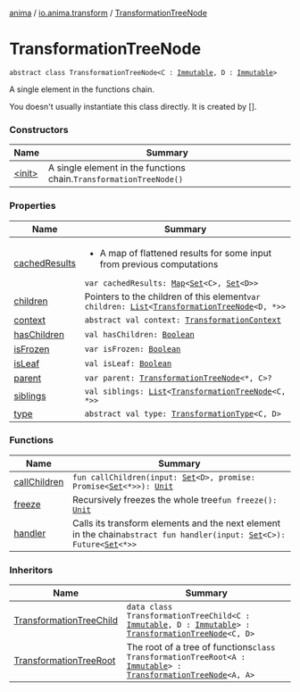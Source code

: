 [anima](../../index.md) / [io.anima.transform](../index.md) / [TransformationTreeNode](./index.md)

# TransformationTreeNode

`abstract class TransformationTreeNode<C : `[`Immutable`](../-immutable/index.md)`, D : `[`Immutable`](../-immutable/index.md)`>`

A single element in the functions chain.

You doesn't usually instantiate this class directly. It is created by [].

### Constructors

| Name | Summary |
|---|---|
| [&lt;init&gt;](-init-.md) | A single element in the functions chain.`TransformationTreeNode()` |

### Properties

| Name | Summary |
|---|---|
| [cachedResults](cached-results.md) | <ul><li>A map of flattened results for some input from previous computations</li></ul>`var cachedResults: `[`Map`](https://kotlinlang.org/api/latest/jvm/stdlib/kotlin.collections/-map/index.html)`<`[`Set`](https://kotlinlang.org/api/latest/jvm/stdlib/kotlin.collections/-set/index.html)`<C>, `[`Set`](https://kotlinlang.org/api/latest/jvm/stdlib/kotlin.collections/-set/index.html)`<D>>` |
| [children](children.md) | Pointers to the children of this element`var children: `[`List`](https://kotlinlang.org/api/latest/jvm/stdlib/kotlin.collections/-list/index.html)`<`[`TransformationTreeNode`](./index.md)`<D, *>>` |
| [context](context.md) | `abstract val context: `[`TransformationContext`](../-transformation-context/index.md) |
| [hasChildren](has-children.md) | `val hasChildren: `[`Boolean`](https://kotlinlang.org/api/latest/jvm/stdlib/kotlin/-boolean/index.html) |
| [isFrozen](is-frozen.md) | `var isFrozen: `[`Boolean`](https://kotlinlang.org/api/latest/jvm/stdlib/kotlin/-boolean/index.html) |
| [isLeaf](is-leaf.md) | `val isLeaf: `[`Boolean`](https://kotlinlang.org/api/latest/jvm/stdlib/kotlin/-boolean/index.html) |
| [parent](parent.md) | `var parent: `[`TransformationTreeNode`](./index.md)`<*, C>?` |
| [siblings](siblings.md) | `val siblings: `[`List`](https://kotlinlang.org/api/latest/jvm/stdlib/kotlin.collections/-list/index.html)`<`[`TransformationTreeNode`](./index.md)`<C, *>>` |
| [type](type.md) | `abstract val type: `[`TransformationType`](../-transformation-type.md)`<C, D>` |

### Functions

| Name | Summary |
|---|---|
| [callChildren](call-children.md) | `fun callChildren(input: `[`Set`](https://kotlinlang.org/api/latest/jvm/stdlib/kotlin.collections/-set/index.html)`<D>, promise: Promise<`[`Set`](https://kotlinlang.org/api/latest/jvm/stdlib/kotlin.collections/-set/index.html)`<*>>): `[`Unit`](https://kotlinlang.org/api/latest/jvm/stdlib/kotlin/-unit/index.html) |
| [freeze](freeze.md) | Recursively freezes the whole tree`fun freeze(): `[`Unit`](https://kotlinlang.org/api/latest/jvm/stdlib/kotlin/-unit/index.html) |
| [handler](handler.md) | Calls its transform elements and the next element in the chain`abstract fun handler(input: `[`Set`](https://kotlinlang.org/api/latest/jvm/stdlib/kotlin.collections/-set/index.html)`<C>): Future<`[`Set`](https://kotlinlang.org/api/latest/jvm/stdlib/kotlin.collections/-set/index.html)`<*>>` |

### Inheritors

| Name | Summary |
|---|---|
| [TransformationTreeChild](../-transformation-tree-child/index.md) | `data class TransformationTreeChild<C : `[`Immutable`](../-immutable/index.md)`, D : `[`Immutable`](../-immutable/index.md)`> : `[`TransformationTreeNode`](./index.md)`<C, D>` |
| [TransformationTreeRoot](../-transformation-tree-root/index.md) | The root of a tree of functions`class TransformationTreeRoot<A : `[`Immutable`](../-immutable/index.md)`> : `[`TransformationTreeNode`](./index.md)`<A, A>` |

